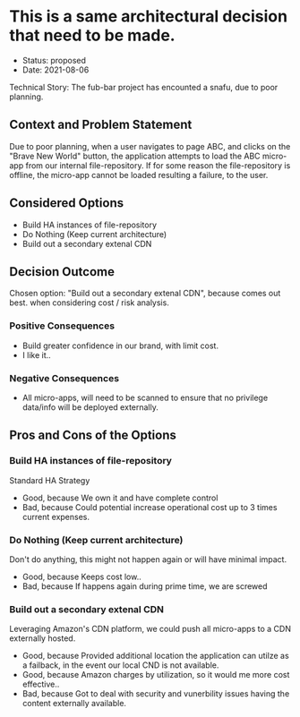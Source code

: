 # This is a same architectural decision that need to be made.

* Status: proposed
* Date: 2021-08-06

Technical Story: The fub-bar project has encounted a snafu, due to poor planning.

## Context and Problem Statement

Due to poor planning, when a user navigates to page ABC, and clicks on the "Brave New World" button, the application attempts to load the ABC micro-app from our internal file-repository.  If for some reason the file-repository is offline, the micro-app cannot be loaded resulting a failure, to the user.

## Considered Options

* Build HA instances of file-repository
* Do Nothing (Keep current architecture)
* Build out a secondary extenal CDN

## Decision Outcome

Chosen option: "Build out a secondary extenal CDN", because comes out best. when considering cost / risk analysis.

### Positive Consequences

* Build greater confidence in our brand, with limit cost.
* I like it..

### Negative Consequences

* All micro-apps, will need to be scanned to ensure that no privilege data/info will be deployed externally.

## Pros and Cons of the Options

### Build HA instances of file-repository

Standard HA Strategy

* Good, because We own it and have complete control
* Bad, because Could potential increase operational cost up to 3 times current expenses.

### Do Nothing (Keep current architecture)

Don't do anything, this might not happen again or will have minimal impact.

* Good, because Keeps cost low..
* Bad, because If happens again during prime time, we are screwed

### Build out a secondary extenal CDN

Leveraging Amazon's CDN platform, we could push all micro-apps to a CDN externally hosted.

* Good, because Provided additional location the application can utilze as a failback, in the event our local CND is not available.
* Good, because Amazon charges by utilization, so it would me more cost effective..
* Bad, because Got to deal with security and vunerbility issues having the content externally available.
